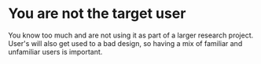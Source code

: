 # You are not the target user

You know too much and are not using it as part of a larger research project.  User's will also get used to a bad design, so having a mix of familiar and unfamiliar users is important.

